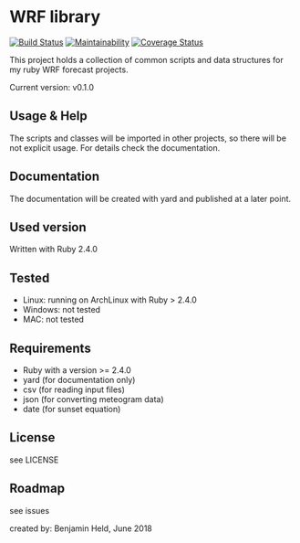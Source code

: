 # WRF library
[![Build Status](https://travis-ci.org/SettRaziel/wrf_library.svg?branch=master)](https://travis-ci.org/SettRaziel/wrf_library)
[![Maintainability](https://api.codeclimate.com/v1/badges/8e22d6851e065fddf8a3/maintainability)](https://codeclimate.com/github/SettRaziel/wrf_library/maintainability)
[![Coverage Status](https://coveralls.io/repos/github/SettRaziel/wrf_library/badge.svg?branch=master)](https://coveralls.io/github/SettRaziel/wrf_library?branch=master)

This project holds a collection of common scripts and data structures for my ruby WRF forecast projects.

Current version: v0.1.0

## Usage & Help
The scripts and classes will be imported in other projects, so there will be not explicit usage.
For details check the documentation.

## Documentation
The documentation will be created with yard and published at a later point.

## Used version
Written with Ruby 2.4.0

## Tested
* Linux: running on ArchLinux with Ruby > 2.4.0
* Windows: not tested
* MAC: not tested

## Requirements
* Ruby with a version >= 2.4.0
* yard (for documentation only)
* csv (for reading input files)
* json (for converting meteogram data)
* date (for sunset equation)

## License
see LICENSE

## Roadmap
see issues

created by: Benjamin Held, June 2018
